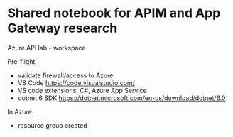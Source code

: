 # Shared notebook for APIM and App Gateway research
Azure API lab - workspace

Pre-flight
- validate firewall/access to Azure
- VS Code https://code.visualstudio.com/
- VS code extensions: C#, Azure App Service
- dotnet 6 SDK https://dotnet.microsoft.com/en-us/download/dotnet/6.0

In Azure
- resource group created

